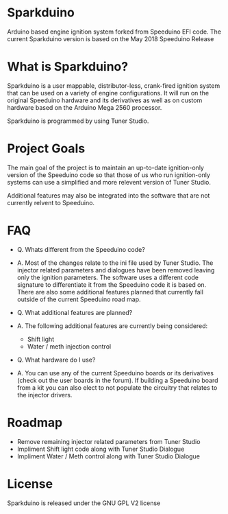Sparkduino
=========

Arduino based engine ignition system forked from Speeduino EFI code. The current Sparkduino version is based on the May 2018 Speeduino Release


What is Sparkduino?
===================

Sparkduino is a user mappable, distributor-less, crank-fired ignition system that can be used on a variety of engine configurations. It will run on the original Speeduino hardware and its derivatives as well as on custom hardware based on the Arduino Mega 2560 processor.

Sparkduino is programmed by using Tuner Studio.


Project Goals
=============

The main goal of the project is to maintain an up-to-date ignition-only version of the Speeduino code so that those of us who run ignition-only systems can use a simplified and more relevent version of Tuner Studio.

Additional features may also be integrated into the software that are not currently relvent to Speeduino.


FAQ
===

- Q. Whats different from the Speeduino code?
- A. Most of the changes relate to the ini file used by Tuner Studio. The injector related parameters and dialogues have been removed leaving only the ignition parameters. The software uses a different code signature to differentiate it from the Speeduino code it is based on. There are also some additional features planned that currently fall outside of the current Speeduino road map.

- Q. What additional features are planned? 
- A. The following additional features are currently being considered:
  - Shift light
  - Water / meth injection control

- Q. What hardware do I use?
- A. You can use any of the current Speeduino boards or its derivatives (check out the user boards in the forum). If building a Speeduino board from a kit you can also elect to not populate the circuitry that relates to the injector drivers.


Roadmap
=======

- Remove remaining injector related parameters from Tuner Studio
- Impliment Shift light code along with Tuner Studio Dialogue
- Impliment Water / Meth control along with Tuner Studio Dialogue


License
=======

Sparkduino is released under the GNU GPL V2 license

